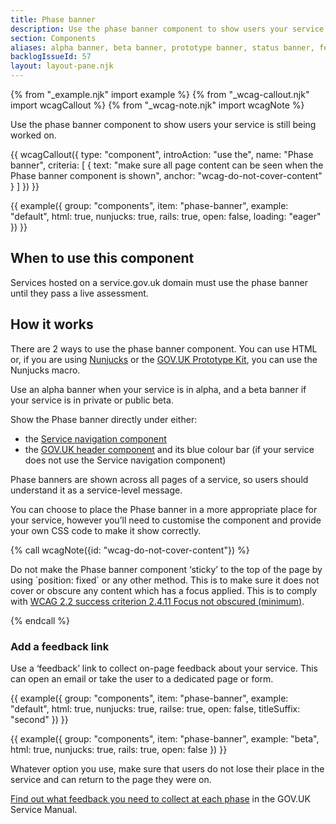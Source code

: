 ```yaml
---
title: Phase banner
description: Use the phase banner component to show users your service is still being worked on
section: Components
aliases: alpha banner, beta banner, prototype banner, status banner, feedback banner
backlogIssueId: 57
layout: layout-pane.njk
---
```


{% from "_example.njk" import example %}
{% from "_wcag-callout.njk" import wcagCallout %}
{% from "_wcag-note.njk" import wcagNote %}

Use the phase banner component to show users your service is still being worked on.

{{ wcagCallout({
  type: "component",
  introAction: "use the",
  name: "Phase banner",
  criteria: [
    {
      text: "make sure all page content can be seen when the Phase banner component is shown",
      anchor: "wcag-do-not-cover-content"
    }
  ]
}) }}

{{ example({ group: "components", item: "phase-banner", example: "default", html: true, nunjucks: true, rails: true, open: false, loading: "eager" }) }}

## When to use this component

Services hosted on a service.gov.uk domain must use the phase banner until they pass a live assessment.

## How it works

There are 2 ways to use the phase banner component. You can use HTML or, if you are using [Nunjucks](https://mozilla.github.io/nunjucks/) or the [GOV.UK Prototype Kit](https://prototype-kit.service.gov.uk), you can use the Nunjucks macro.

Use an alpha banner when your service is in alpha, and a beta banner if your service is in private or public beta.

Show the Phase banner directly under either:

- the [Service navigation component](/components/service-navigation/)
- the [GOV.UK header component](/components/header/) and its blue colour bar (if your service does not use the Service navigation component)

Phase banners are shown across all pages of a service, so users should understand it as a service-level message.

You can choose to place the Phase banner in a more appropriate place for your service, however you’ll need to customise the component and provide your own CSS code to make it show correctly.

{% call wcagNote({id: "wcag-do-not-cover-content"}) %}

<p>Do not make the Phase banner component ‘sticky’ to the top of the page by using `position: fixed` or any other method. This is to make sure it does not cover or obscure any content which has a focus applied. This is to comply with <a href="https://www.w3.org/WAI/WCAG22/Understanding/focus-not-obscured-minimum.html">WCAG 2.2 success criterion 2.4.11 Focus not obscured (minimum)</a>.</p>
{% endcall %}

### Add a feedback link

Use a ‘feedback’ link to collect on-page feedback about your service. This can open an email or take the user to a dedicated page or form.

{{ example({ group: "components", item: "phase-banner", example: "default", html: true, nunjucks: true, railse: true, open: false, titleSuffix: "second" }) }}

{{ example({ group: "components", item: "phase-banner", example: "beta", html: true, nunjucks: true, rails: true, open: false }) }}

Whatever option you use, make sure that users do not lose their place in the service and can return to the page they were on.

[Find out what feedback you need to collect at each phase](https://www.gov.uk/service-manual/measuring-success/measuring-user-satisfaction#user-satisfaction-through-each-service-phase) in the GOV.UK Service Manual.
